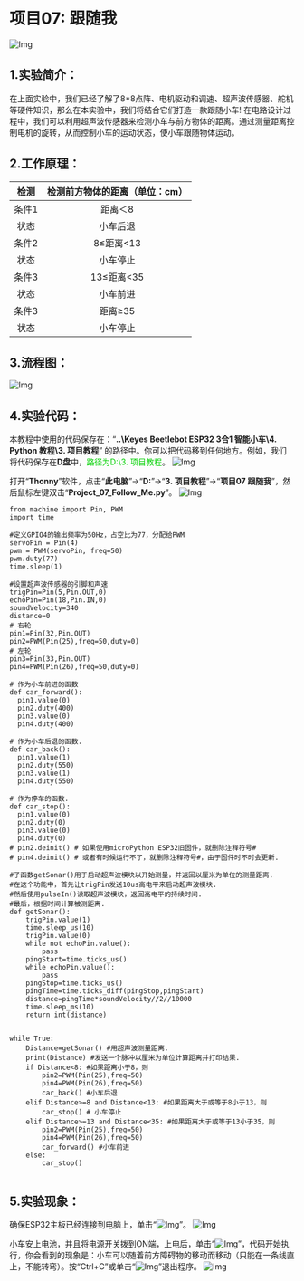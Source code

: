 # 项目07: 跟随我
![Img](/media/img-20230518083845.png)
## 1.实验简介：
在上面实验中，我们已经了解了8*8点阵、电机驱动和调速、超声波传感器、舵机等硬件知识，那么在本实验中，我们将结合它们打造一款跟随小车! 在电路设计过程中，我们可以利用超声波传感器来检测小车与前方物体的距离。通过测量距离控制电机的旋转，从而控制小车的运动状态，使小车跟随物体运动。
## 2.工作原理：
|检测|检测前方物体的距离（单位：cm）|
| :--: | :--: |
|条件1|距离＜8|
|状态|小车后退|
|条件2|8≤距离<13|
|状态|小车停止|
|条件3|13≤距离<35|
|状态|小车前进|
|条件3|距离≥35|
|状态|小车停止|

## 3.流程图：
![Img](/media/img-20230330120246.png)

## 4.实验代码：
本教程中使用的代码保存在：“**..\Keyes Beetlebot ESP32 3合1 智能小车\4. Python 教程\3. 项目教程**” 的路径中。你可以把代码移到任何地方。例如，我们将代码保存在**D盘**中，<span style="color: rgb(0, 209, 0);">路径为D:\3. 项目教程</span>。
![Img](/media/img-20230331170623.png)

打开“**Thonny**”软件，点击“**此电脑**”→“**D:**”→“**3. 项目教程**”→“**项目07 跟随我**”，然后鼠标左键双击“**Project_07_Follow_Me.py**”。
![Img](/media/img-20230403134958.png)

```
from machine import Pin, PWM
import time

#定义GPIO4的输出频率为50Hz，占空比为77，分配给PWM
servoPin = Pin(4)
pwm = PWM(servoPin, freq=50)
pwm.duty(77)
time.sleep(1)

#设置超声波传感器的引脚和声速
trigPin=Pin(5,Pin.OUT,0)
echoPin=Pin(18,Pin.IN,0)
soundVelocity=340
distance=0
# 右轮
pin1=Pin(32,Pin.OUT)
pin2=PWM(Pin(25),freq=50,duty=0)
# 左轮
pin3=Pin(33,Pin.OUT)
pin4=PWM(Pin(26),freq=50,duty=0)

# 作为小车前进的函数
def car_forward(): 
  pin1.value(0)
  pin2.duty(400) 
  pin3.value(0)
  pin4.duty(400)  

# 作为小车后退的函数.
def car_back(): 
  pin1.value(1)
  pin2.duty(550) 
  pin3.value(1)
  pin4.duty(550)
  
# 作为停车的函数.  
def car_stop():
  pin1.value(0)
  pin2.duty(0) 
  pin3.value(0)
  pin4.duty(0)
# pin2.deinit() # 如果使用microPython ESP32旧固件，就删除注释符号#
# pin4.deinit() # 或者有时候运行不了，就删除注释符号#，由于固件时不时会更新.

#子函数getSonar()用于启动超声波模块以开始测量，并返回以厘米为单位的测量距离.
#在这个功能中，首先让trigPin发送10us高电平来启动超声波模块.
#然后使用pulseIn()读取超声波模块，返回高电平的持续时间.
#最后，根据时间计算被测距离.
def getSonar(): 
    trigPin.value(1)
    time.sleep_us(10)
    trigPin.value(0)
    while not echoPin.value():
        pass
    pingStart=time.ticks_us()
    while echoPin.value():
        pass
    pingStop=time.ticks_us()
    pingTime=time.ticks_diff(pingStop,pingStart)
    distance=pingTime*soundVelocity//2//10000
    time.sleep_ms(10)
    return int(distance)


while True:
    Distance=getSonar() #用超声波测量距离.
    print(Distance) #发送一个脉冲以厘米为单位计算距离并打印结果.
    if Distance<8: #如果距离小于8，则
        pin2=PWM(Pin(25),freq=50)
        pin4=PWM(Pin(26),freq=50)
        car_back() #小车后退
    elif Distance>=8 and Distance<13: #如果距离大于或等于8小于13，则
        car_stop() # 小车停止
    elif Distance>=13 and Distance<35: #如果距离大于或等于13小于35，则
        pin2=PWM(Pin(25),freq=50)
        pin4=PWM(Pin(26),freq=50)
        car_forward() #小车前进
    else:
        car_stop()
     
```
## 5.实验现象：
确保ESP32主板已经连接到电脑上，单击“![Img](/media/img-20230403103800.png)”。
![Img](/media/img-20230403135144.png)

小车安上电池，并且将电源开关拨到ON端，上电后，单击“![Img](/media/img-20230403103831.png)”，代码开始执行，你会看到的现象是：小车可以随着前方障碍物的移动而移动（只能在一条线直上，不能转弯）。按“Ctrl+C”或单击“![Img](/media/img-20230403103911.png)”退出程序。
![Img](/media/img-20230403135344.png)











